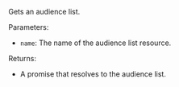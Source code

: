 Gets an audience list.

Parameters:
- `name`: The name of the audience list resource.

Returns:
- A promise that resolves to the audience list.